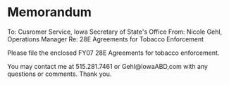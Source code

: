 # Memorandum  

To: Cusromer Service, Iowa Secretary of State's Office From: Nicole Gehl, Operations Manager Re: 28E Agreements for Tobacco Enforcement  

Please file the enclosed FY07 28E Agreements for tobacco enforcement.  

You may contact me at 515.281.7461 or Gehl@lowaABD,com with any questions or comments. Thank you.  